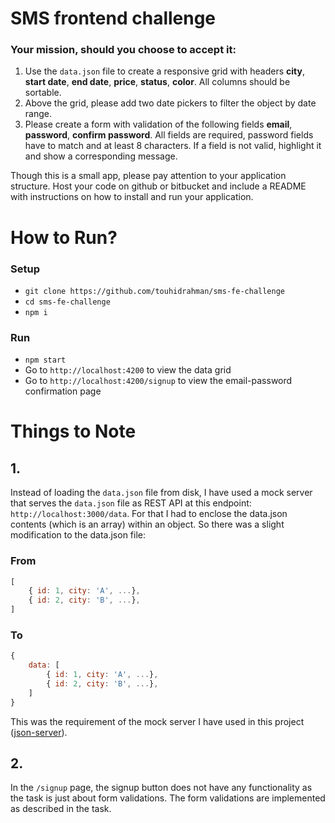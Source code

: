 # SMS frontend challenge

### Your mission, should you choose to accept it:

1. Use the `data.json` file to create a responsive grid with headers
**city**, **start date**, **end date**, **price**, **status**, **color**.
All columns should be sortable.  
2. Above the grid, please add two date pickers to filter the object by date
range.
3. Please create a form with validation of the following fields **email**,
**password**, **confirm password**. All fields are required, password fields
have to match and at least 8 characters. If a field is not valid, highlight it
and show a corresponding message.

Though this is a small app, please pay attention to your application structure.
Host your code on github or bitbucket and include a README with instructions on
how to install and run your application.

# How to Run?

### Setup
- `git clone https://github.com/touhidrahman/sms-fe-challenge`
- `cd sms-fe-challenge`
- `npm i`

### Run
- `npm start`
- Go to `http://localhost:4200` to view the data grid
- Go to `http://localhost:4200/signup` to view the email-password confirmation page

# Things to Note

## 1.
Instead of loading the `data.json` file from disk, I have used a mock server that serves the `data.json` file as REST API at this endpoint: `http://localhost:3000/data`. For that I had to enclose the data.json contents (which is an array) within an object. So there was a slight modification to the data.json file:

### From
```js
[
    { id: 1, city: 'A', ...},
    { id: 2, city: 'B', ...},
]
```

### To
```js
{
    data: [
        { id: 1, city: 'A', ...},
        { id: 2, city: 'B', ...},
    ]
}
```
This was the requirement of the mock server I have used in this project ([json-server](https://github.com/typicode/json-server)).

## 2.
In the `/signup` page, the signup button does not have any functionality as the task is just about form validations. The form validations are implemented as described in the task. 
